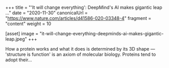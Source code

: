 +++
title = "'It will change everything': DeepMind's AI makes gigantic leap ..."
date = "2020-11-30"
canonicalUrl = "https://www.nature.com/articles/d41586-020-03348-4"
fragment = "content"
weight = 10

[asset]
    image = "it-will-change-everything-deepminds-ai-makes-gigantic-leap.jpeg"
+++

How a protein works and what it does is determined by its 3D shape — 
'structure is function' is an axiom of molecular biology. Proteins tend to 
adopt their...
